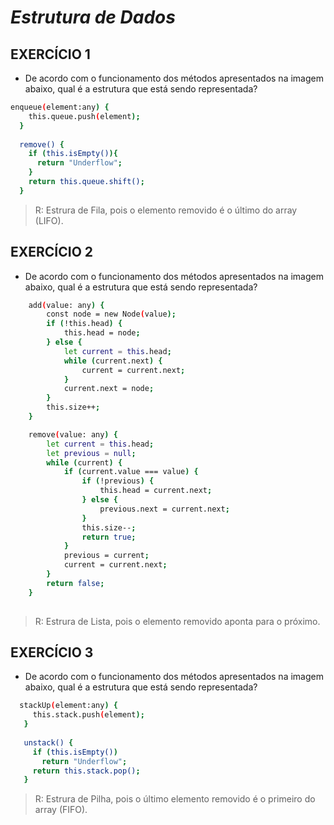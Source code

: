 # _Estrutura de Dados_  

## EXERCÍCIO 1


- De acordo com o funcionamento  dos métodos apresentados na imagem abaixo, qual é a estrutura que está sendo representada? 


```sh
enqueue(element:any) {
    this.queue.push(element);
  }
    
  remove() {
    if (this.isEmpty()){
      return "Underflow";
    }
    return this.queue.shift();
  }
```

>R: Estrura de Fila, pois o elemento removido é o último do array (LIFO).



## EXERCÍCIO 2

- De acordo com o funcionamento  dos métodos apresentados na imagem abaixo, qual é a estrutura que está sendo representada? 

```sh
    add(value: any) {
        const node = new Node(value);
        if (!this.head) {
            this.head = node;
        } else {
            let current = this.head;
            while (current.next) {
                current = current.next;
            }
            current.next = node;
        }
        this.size++;
    }

    remove(value: any) {
        let current = this.head;
        let previous = null;
        while (current) {
            if (current.value === value) {
                if (!previous) {
                    this.head = current.next;
                } else {
                    previous.next = current.next;
                }
                this.size--;
                return true;
            }
            previous = current;
            current = current.next;
        }
        return false;
    }
    
```

>R: Estrura de Lista, pois o elemento removido aponta para o próximo.


## EXERCÍCIO 3

- De acordo com o funcionamento  dos métodos apresentados na imagem abaixo, qual é a estrutura que está sendo representada? 

```sh
  stackUp(element:any) {
     this.stack.push(element);
   }
   
   unstack() {
     if (this.isEmpty())
       return "Underflow";
     return this.stack.pop();
   }
```

>R: Estrura de Pilha, pois o último elemento removido é o primeiro do array (FIFO).